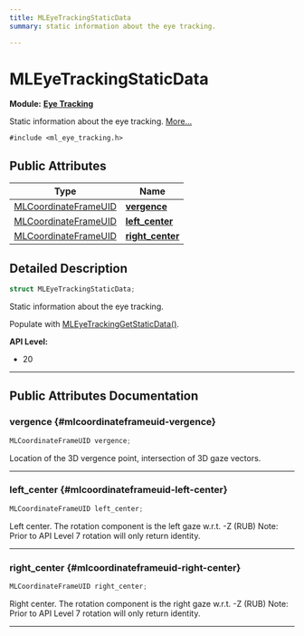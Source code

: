 ```yaml
---
title: MLEyeTrackingStaticData
summary: static information about the eye tracking. 

---
```


# MLEyeTrackingStaticData

**Module:** **[Eye Tracking](/versioned_docs/version-14-Jun-2023/api-ref/api/Modules/group___eye_tracking/group___eye_tracking.md)**



Static information about the eye tracking.  [More...](#detailed-description)


`#include <ml_eye_tracking.h>`

## Public Attributes

| Type           | Name           |
| -------------- | -------------- |
| [MLCoordinateFrameUID](/versioned_docs/version-14-Jun-2023/api-ref/api/Modules/group___perception/struct_m_l_coordinate_frame_u_i_d.md) | **[vergence](/versioned_docs/version-14-Jun-2023/api-ref/api/Modules/group___eye_tracking/struct_m_l_eye_tracking_static_data.md#mlcoordinateframeuid-vergence)**  |
| [MLCoordinateFrameUID](/versioned_docs/version-14-Jun-2023/api-ref/api/Modules/group___perception/struct_m_l_coordinate_frame_u_i_d.md) | **[left_center](/versioned_docs/version-14-Jun-2023/api-ref/api/Modules/group___eye_tracking/struct_m_l_eye_tracking_static_data.md#mlcoordinateframeuid-left-center)**  |
| [MLCoordinateFrameUID](/versioned_docs/version-14-Jun-2023/api-ref/api/Modules/group___perception/struct_m_l_coordinate_frame_u_i_d.md) | **[right_center](/versioned_docs/version-14-Jun-2023/api-ref/api/Modules/group___eye_tracking/struct_m_l_eye_tracking_static_data.md#mlcoordinateframeuid-right-center)**  |

## Detailed Description

```cpp
struct MLEyeTrackingStaticData;
```

Static information about the eye tracking. 

Populate with [MLEyeTrackingGetStaticData()](/versioned_docs/version-14-Jun-2023/api-ref/api/Modules/group___eye_tracking/group___eye_tracking.md#mlresult-mleyetrackinggetstaticdata).




**API Level:**
  * 20




-----------
## Public Attributes Documentation

### vergence {#mlcoordinateframeuid-vergence}

```cpp
MLCoordinateFrameUID vergence;
```


Location of the 3D vergence point, intersection of 3D gaze vectors. 





-----------

### left_center {#mlcoordinateframeuid-left-center}

```cpp
MLCoordinateFrameUID left_center;
```


Left center. The rotation component is the left gaze w.r.t. -Z (RUB) Note: Prior to API Level 7 rotation will only return identity. 





-----------

### right_center {#mlcoordinateframeuid-right-center}

```cpp
MLCoordinateFrameUID right_center;
```


Right center. The rotation component is the right gaze w.r.t. -Z (RUB) Note: Prior to API Level 7 rotation will only return identity. 





-----------


